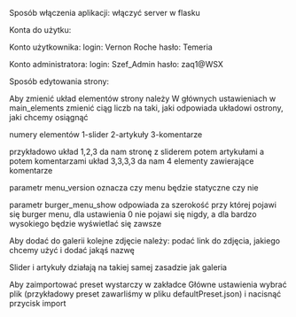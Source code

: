 Sposób włączenia aplikacji: włączyć server w flasku

Konta do użytku:

Konto użytkownika:
login: Vernon Roche
hasło: Temeria

Konto administratora:
login: Szef_Admin
hasło: zaq1@WSX

Sposób edytowania strony:

Aby zmienić układ elementów strony należy
W głównych ustawieniach w main_elements zmienić ciąg liczb na taki, jaki odpowiada układowi ostrony, jaki chcemy osiągnąć

numery elementów
1-slider
2-artykuły
3-komentarze

przykładowo układ 1,2,3 da nam stronę z sliderem potem artykułami a potem komentarzami
układ 3,3,3,3 da nam 4 elementy zawierające komentarze

parametr menu_version oznacza czy menu będzie statyczne czy nie

parametr burger_menu_show odpowiada za szerokość przy której pojawi się burger menu, dla ustawienia 0 nie pojawi się nigdy,
a dla bardzo wysokiego będzie wyświetlać się zawsze

Aby dodać do galerii kolejne zdjęcie należy:
podać link do zdjęcia, jakiego chcemy użyć i dodać jakąś nazwę

Slider i artykuły działają na takiej samej zasadzie jak galeria

Aby zaimportować preset wystarczy w zakładce Główne ustawienia wybrać plik (przykładowy preset zawarliśmy w pliku defaultPreset.json)
i nacisnąć przycisk import
